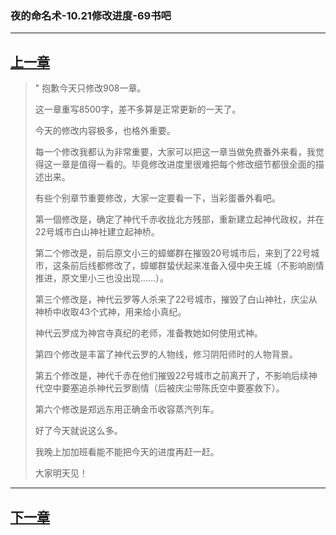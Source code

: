 ### 夜的命名术-10.21修改进度-69书吧

--------
[上一章](./92ef597d30e8c4f117eede77d400dc65.md)
--------


>
>
>
>"
>抱歉今天只修改908一章。
>
>这一章重写8500字，差不多算是正常更新的一天了。
>
>今天的修改内容极多，也格外重要。
>
>每一个修改我都认为非常重要，大家可以把这一章当做免费番外来看，我觉得这一章是值得一看的。毕竟修改进度里很难把每个修改细节都很全面的描述出来。
>
>有些个别章节重要修改，大家一定要看一下，当彩蛋番外看吧。
>
>第一個修改是，确定了神代千赤收拢北方残部，重新建立起神代政权，并在22号城市白山神社建立起神桥。
>
>第二个修改是，前后原文小三的蟑螂群在摧毁20号城市后，来到了22号城市，这条前后线都修改了，蟑螂群蛰伏起来准备入侵中央王城（不影响剧情推进，原文里小三也没出现……）。
>
>第三个修改是，神代云罗等人杀来了22号城市，摧毁了白山神社，庆尘从神桥中收取43个式神，用来给小真纪。
>
>神代云罗成为神宫寺真纪的老师，准备教她如何使用式神。
>
>第四个修改是丰富了神代云罗的人物线，修习阴阳师时的人物背景。
>
>第五个修改是，神代千赤在他们摧毁22号城市之前离开了，不影响后续神代空中要塞追杀神代云罗剧情（后被庆尘带陈氏空中要塞救下）。
>
>第六个修改是郑远东用正确金币收容蒸汽列车。
>
>好了今天就说这么多。
>
>我晚上加加班看能不能把今天的进度再赶一赶。
>
>大家明天见！
>
>

--------
[下一章](./99b6dc4b2c63986d78b6978d5b780358.md)
--------
